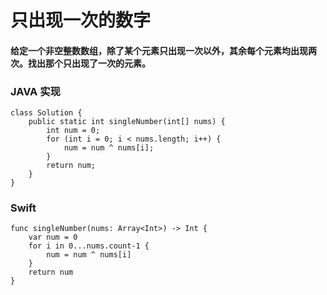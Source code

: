 # 只出现一次的数字

#### 给定一个非空整数数组，除了某个元素只出现一次以外，其余每个元素均出现两次。找出那个只出现了一次的元素。

### JAVA 实现

```
class Solution {
    public static int singleNumber(int[] nums) {
        int num = 0;
        for (int i = 0; i < nums.length; i++) {
            num = num ^ nums[i];
        }
        return num;
    }
}
```

### Swift 

```
func singleNumber(nums: Array<Int>) -> Int {
    var num = 0
    for i in 0...nums.count-1 {
        num = num ^ nums[i]
    }
    return num
}
```